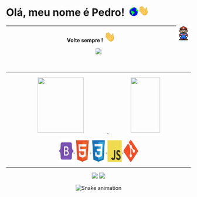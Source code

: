 

#  **Olá, meu nome é Pedro!** &nbsp;<img src="imagens/../.github/workflows/imagens/Earth.gif" width="24px" height="24px"><img src="imagens/../.github/workflows/imagens/Hi.gif" width="30px" height="30px">

<img src="/.github/workflows/imagens/Mario_Hello_Big.gif" width="40px" height="40px" align="right">


<hr>
 
<p align="center"> <b>Volte sempre !</b> <img src="/.github/workflows/imagens/Hi.gif" width="30px" height="30px"> </p>
<p align="center">   <img alingn="center" src="https://profile-counter.glitch.me/PedroRocs/count.svg" /></p>

<br>
<hr>


<div align="center" >
  <a href="https://github.com/PedroRocs" >
  <img height="150em" src="https://github-readme-stats.vercel.app/api?username=PedroRocs&show_icons=true&theme=dark&inline_all_commits=true&count_private=true" float="left" width="50%"/>
  <img height="150em" width="40%" src="https://github-readme-stats.vercel.app/api/top-langs/?username=PedroRocs&layout=compact&langs_count=7&theme=dark" float="right"/>
</div>

  <div style="display:inline_block" align="center"><br>
  <img align="center" alt="Pedro-Bootstrap" height="60" width="40" src="https://github.com/devicons/devicon/blob/master/icons/bootstrap/bootstrap-plain.svg">
  <img align="center" alt="Pedro-HTML" height="60" width="40" src="https://raw.githubusercontent.com/devicons/devicon/master/icons/html5/html5-original.svg">
  <img align="center" alt="Pedro-CSS" height="60" width="40" src="https://raw.githubusercontent.com/devicons/devicon/master/icons/css3/css3-original.svg">
     <img align="center" alt="Pedro-JS" height="60" width="40" src="https://github.com/devicons/devicon/blob/master/icons/javascript/javascript-original.svg">
     <img align="center" alt="Pedro-Git" height="60" width="40" src="https://github.com/devicons/devicon/blob/master/icons/git/git-original.svg">

</div>
 <hr>
 <div align="center">
  <a href = "mailto:pedrorochacardoso1908@gmail.com"><img src="https://img.shields.io/badge/-Gmail-%23333?style=for-the-badge&logo=gmail&logoColor=white" target="_blank"></a>
  <a href="https://www.linkedin.com/in/pedrorocs" target="_blank"><img src="https://img.shields.io/badge/-LinkedIn-%230077B5?style=for-the-badge&logo=linkedin&logoColor=white" target="_blank"></a>


![Snake animation](https://github.com/PedroRCSilva/PedroRCSilva/blob/output/github-contribution-grid-snake.svg)
</div>
